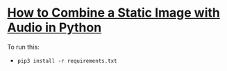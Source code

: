 # [How to Combine a Static Image with Audio in Python]()
To run this:
- `pip3 install -r requirements.txt`